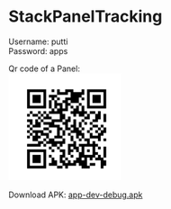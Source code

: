 # StackPanelTracking

Username: putti<br/>
Password: apps<br/>

Qr code of a Panel:<br/>
<img title="Qr code of a Panel" width="200" src="qrcode.png"> <br/>


Download APK: [app-dev-debug.apk](https://github.com/MaYatKit/StackPanelTracking/app-dev-debug.apk)
